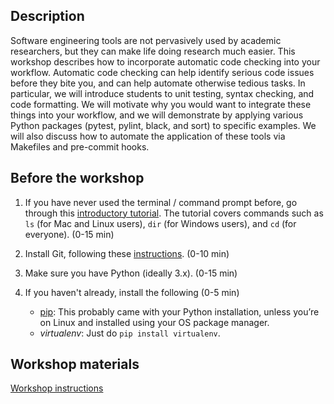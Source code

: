 ## Description

Software engineering tools are not pervasively used by academic researchers, but they can make life doing research much easier. This workshop describes how to incorporate automatic code checking into your workflow.  Automatic code checking can help identify serious code issues before they bite you, and can help automate otherwise tedious tasks. In particular, we will introduce students to unit testing, syntax checking, and code formatting. We will motivate why you would want to integrate these things into your workflow, and we will demonstrate by applying various Python packages (pytest, pylint, black, and sort) to specific examples. We will also discuss how to automate the application of these tools via Makefiles and pre-commit hooks. 

## Before the workshop

1. If you have never used the terminal / command prompt before, go through this [introductory tutorial](https://tutorial.djangogirls.org/en/intro_to_command_line/). The tutorial covers commands such as `ls` (for Mac and Linux users), `dir` (for Windows users), and `cd` (for everyone). (0-15 min)
2. Install Git, following these [instructions](https://karink520.github.io/git-and-github-intro/install_git.html). (0-10 min)
3. Make sure you have Python (ideally 3.x).  (0-15 min)
4. If you haven't already, install the following (0-5 min)

    * [pip](https://pip.pypa.io/en/stable/installing/): This probably came with your Python installation, unless you’re on Linux and installed using your OS package manager.
    * _virtualenv_:  Just do `pip install virtualenv`.  

## Workshop materials
[Workshop instructions](workshop_instructions.md)
